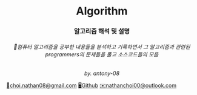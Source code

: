 <h1 align=center>
Algorithm
</h1>

<h3 align=center>
알고리즘 해석 및 설명
</h3>

<h6 align=center>
    📜컴퓨터 알고리즘을 공부한 내용들을 분석하고 기록하면서
그 알고리즘과 관련된 programmers의 문제들을 풀고 소스코드들의 모음
</h6>

<p align=center><i>
by. antony-08
</i></p>


<a href="https://mail.google.com/">📧choi.nathan08@gmail.com</a>
<a href="https://github.com/antony-08">🖥️Github</a>
<a href="https://outlook.live.com/mail/">✉️nathanchoi00@outlook.com</a>
